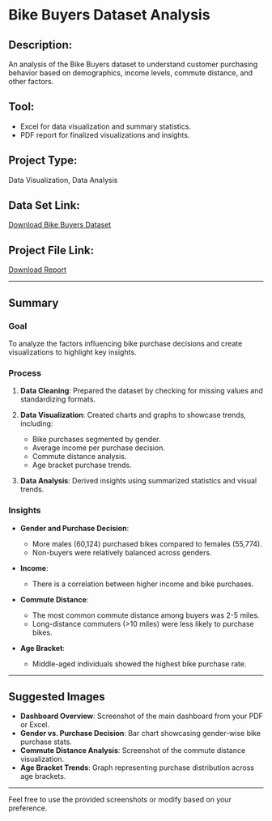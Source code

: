 # Bike Buyers Dataset Analysis

## Description:
An analysis of the Bike Buyers dataset to understand customer purchasing behavior based on demographics, income levels, commute distance, and other factors.

## Tool:
- Excel for data visualization and summary statistics.
- PDF report for finalized visualizations and insights.

## Project Type:
Data Visualization, Data Analysis

## Data Set Link:
[Download Bike Buyers Dataset](Bike_Buyers_Dataset.xlsx)

## Project File Link:
[Download Report](report.pdf)

---

## Summary

### Goal
To analyze the factors influencing bike purchase decisions and create visualizations to highlight key insights.

### Process
1. **Data Cleaning**: Prepared the dataset by checking for missing values and standardizing formats.
2. **Data Visualization**: Created charts and graphs to showcase trends, including:
   - Bike purchases segmented by gender.
   - Average income per purchase decision.
   - Commute distance analysis.
   - Age bracket purchase trends.

3. **Data Analysis**: Derived insights using summarized statistics and visual trends.

### Insights
- **Gender and Purchase Decision**: 
  - More males (60,124) purchased bikes compared to females (55,774).
  - Non-buyers were relatively balanced across genders.

- **Income**:
  - There is a correlation between higher income and bike purchases.

- **Commute Distance**:
  - The most common commute distance among buyers was 2-5 miles.
  - Long-distance commuters (>10 miles) were less likely to purchase bikes.

- **Age Bracket**:
  - Middle-aged individuals showed the highest bike purchase rate.

---

## Suggested Images
- **Dashboard Overview**: Screenshot of the main dashboard from your PDF or Excel.
- **Gender vs. Purchase Decision**: Bar chart showcasing gender-wise bike purchase stats.
- **Commute Distance Analysis**: Screenshot of the commute distance visualization.
- **Age Bracket Trends**: Graph representing purchase distribution across age brackets.

---

Feel free to use the provided screenshots or modify based on your preference.
